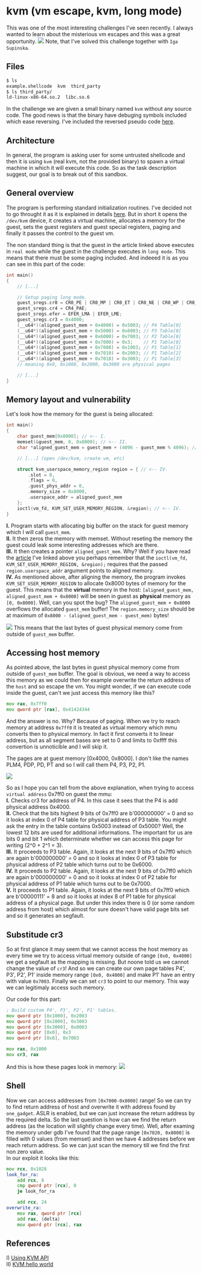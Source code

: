 # kvm (vm escape, kvm, long mode)
This was one of the most interesting challenges I've seen recently. I always wanted to learn about the misterious vm escapes and this was a great opportunity.
![](img/task.png)
Note, that I've solved this challenge together with `Iga Supinska`.

## Files
```bash
$ ls
example.shellcode  kvm  third_party
$ ls third_party/
ld-linux-x86-64.so.2  libc.so.6
```

In the challenge we are given a small binary named `kvm` without any source code. The good news is that the binary have debuging symbols included which ease reversing. I've included the reversed pseudo code [here](kvm_source.c).

## Architecture
In general, the program is asking user for some untrusted shellcode and then it is using `kvm` (real kvm, not the provided binary) to spawn a virtual machine in which it will execute this code. So as the task description suggest, our goal is to break out of this sandbox.

## General overview
The program is performing standard initialization routines. I've decided not to go throught it as it is explained in details [here](https://lwn.net/Articles/658511/). But in short it opens the `/dev/kvm` device, it creates a virtual machine, allocates a memory for the guest, sets the guest registers and guest special registers, paging and finally it passes the control to the guest vm.

The non standard thing is that the guest in the article linked above executes in `real mode` while the guest in the challenge executes in `long mode`. This means that there must be some paging included. And indeeed it is as you can see in this part of the code:

```c
int main()
{
    // [...]

    // Setup paging long mode.
    guest_sregs.cr0 = CR0_PE | CR0_MP | CR0_ET | CR0_NE | CR0_WP | CR0_AM | CR0_PG;
    guest_sregs.cr4 = CR4_PAE;
    guest_sregs.efer = EFER_LMA | EFER_LME;
    guest_sregs.cr3 = 0x4000;
    (__u64*)(aligned_guest_mem + 0x4000) = 0x5003; // P4 Table[0]
    (__u64*)(aligned_guest_mem + 0x5000) = 0x6003; // P3 Table[0]
    (__u64*)(aligned_guest_mem + 0x6000) = 0x7003; // P2 Table[0]
    (__u64*)(aligned_guest_mem + 0x7000) = 0x3;    // P1 Table[0]
    (__u64*)(aligned_guest_mem + 0x7008) = 0x1003; // P1 Table[1]
    (__u64*)(aligned_guest_mem + 0x7010) = 0x2003; // P1 Table[2]
    (__u64*)(aligned_guest_mem + 0x7018) = 0x3003; // P1 Table[3]
    // meaning 0x0, 0x1000, 0x2000, 0x3000 are physical pages

    // [...]
}
```

## Memory layout and vulnerability
Let's look how the memory for the guest is being allocated:

```c
int main()
{
    char guest_mem[0x8000]; // <-- I.
    memset(&guest_mem, 0, 0x8000); // <-- II.
    char *aligned_guest_mem = guest_mem + (4096 - guest_mem % 4096); // <-- III.

    // [...] (open /dev/kvm, create vm, etc)

    struct kvm_userspace_memory_region region = { // <-- IV.
        .slot = 0,
        .flags = 0,
        .guest_phys_addr = 0,
        .memory_size = 0x8000,
        .userspace_addr = aligned_guest_mem
    };
    ioctl(vm_fd, KVM_SET_USER_MEMORY_REGION, &region); // <-- IV.
}
```
<b>I.</b> Program starts with allocating big buffer on the stack for guest memory which I will call `guest_mem`.</br>
<b>II.</b> It then zeros the memory with memset. Without reseting the memory the guest could leak some interesting addresses which are there.</br>
<b>III.</b> It then creates a pointer `aligned_guest_mem`. Why? Well if you have read the [article](https://lwn.net/Articles/658511/) I've linked above you perhaps remember that the `ioctl(vm_fd, KVM_SET_USER_MEMORY_REGION, &region);` requires that the passed `region.userspace_addr` argument points to aligned memory.</br>
<b>IV.</b> As mentioned above, after aligning the memory, the program invokes `KVM_SET_USER_MEMORY_REGION` to allocate 0x8000 bytes of memory for the guest.
This means that the <b>virtual</b> memory in the host: `[aligned_guest_mem, aligned_guest_mem + 0x8000]` will be seen in guest as <b>physical</b> memory as `[0, 0x8000]`. Well, can you spot the bug? The `aligned_guest_mem + 0x8000` overflows the allocated `guest_mem` buffer! The `region.memory_size` should be at maximum of `0x8000 - (aligned_guest_mem - guest_mem)` bytes!</br> 

![](img/mem0.svg)
This means that the last bytes of guest physical memory come from outside of `guest_mem` buffer.

## Accessing host memory
As pointed above, the last bytes in guest physical memory come from outside of `guest_mem` buffer. The goal is obvious, we need a way to access this memory as we could then for example overwrite the return address of the `host` and so escape the vm. You might wonder, if we can execute code inside the guest, can't we just access this memory like this?

```asm
mov rax, 0x7ff0
mov qword ptr [rax], 0x41424344
```

And the answer is no. Why? Because of paging. When we try to reach memory at address `0x7ff0` it is treated as virtual memory which mmu converts then to physical memory. In fact it first converts it to linear address, but as all segment bases are set to 0 and limits to 0xffff this convertion is unnoticible and I will skip it.

The pages are at guest memory [0x4000, 0x8000]. I don't like the names PLM4, PDP, PD, PT and so I will call them P4, P3, P2, P1.

![](img/pages.svg)

So as I hope you can tell from the above explanation, when trying to access `virtual address` 0x7ff0 on guest the mmu:</br>
<b>I.</b> Checks cr3 for address of P4. In this case it sees that the P4 is add physical address 0x4000.</br>
<b>II.</b> Check that the bits highest 9 bits of 0x7ff0 are b'000000000' = 0 and so it looks at index 0 of P4 table for physical address of P3 table. You might ask the entry in the table contains 0x5003 instead of 0x5000? Well, the lowest 12 bits are used for additional informations. The important for us are bits 0 and bit 1 which determinate whether we can access this page for writing (2^0 + 2^1 = 3).</br>
<b>III.</b> It proceeds to P3 table. Again, it looks at the next 9 bits of 0x7ff0 which are again b'000000000' = 0 and so it looks at index 0 of P3 table for physical address of P2 table which turns out to be 0x6000.</br>
<b>IV.</b>  It proceeds to P2 table. Again, it looks at the next 9 bits of 0x7ff0 which are again b'000000000' = 0 and so it looks at index 0 of P2 table for physical address of P1 table which turns out to be 0x7000.</br>
<b>V.</b>  It proceeds to P1 table. Again, it looks at the next 9 bits of 0x7ff0 which are b'00000111' = 8 and so it looks at index 8 of P1 table for physical address of a physical page. But under this index there is 0 (or some random address from host) which almost for sure doesn't have valid page bits set and so it generates an segfault.</br>


## Substitude cr3
So at first glance it may seem that we cannot access the host memory as every time we try to access virtual memory outside of range `[0x0, 0x4000]` we get a segfault as the mapping is missing. But noone told us we cannot change the value of `cr3`! And so we can create our own page tables P4', P3', P2', P1' inside memory range `[0x0, 0x4000]` and make P1' have an entry with value `0x7003`. Finally we can set `cr3` to point to our memory. This way we can legitimaly access such memory. 

Our code for this part:

```asm
; Build custom P4', P3', P2', P1' tables.
mov qword ptr [0x1000], 0x2003
mov qword ptr [0x2000], 0x3003
mov qword ptr [0x3000], 0x0003
mov qword ptr [0x0], 0x3
mov qword ptr [0x8], 0x7003

mov rax, 0x1000
mov cr3, rax
```

And this is how these pages look in memory:
![](img/mem1.svg)

## Shell
Now we can access addresses from `[0x7000-0x8000]` range! So we can try to find return address of host and overwrite it with address found by `one_gadget`. ASLR is enabled, but we can just increase the return address by the required delta. So the last question is how can we find the return address (as the location will slightly change every time). Well, after examing the memory under gdb I've found that the page range `[0x7020, 0x8000]` is filled with 0 values (from memset) and then we have 4 addresses before we reach return address. So we can just scan the memory till we find the first non zero value.</br>
In our exploit it looks like this:
```asm
mov rcx, 0x1028
look_for_ra:
    add rcx, 8
    cmp qword ptr [rcx], 0
    je look_for_ra

    add rcx, 24
overwrite_ra:
    mov rax, qword ptr [rcx]
    add rax, {delta}
    mov qword ptr [rcx], rax
```


## References
I) [Using KVM API](https://lwn.net/Articles/658511/)<br>
II) [KVM hello world](https://github.com/dpw/kvm-hello-world)</br>